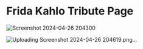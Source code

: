 # Frida Kahlo Tribute Page 

![Screenshot 2024-04-26 204300](https://github.com/keysisgonzalez/Frida-Kahlo-Tribute-Page/assets/99420761/3179a168-5f8b-4629-8e78-39d24f4a8cb8)


![Uploading Screenshot 2024-04-26 204619.png…]()
